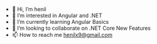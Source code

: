 - 👋 Hi, I’m henil
- 👀 I’m interested in Angular and .NET
- 🌱 I’m currently learning Angular Basics
- 💞️ I’m looking to collaborate on .NET Core New Features
- 📫 How to reach me henilx9@gmail.com

<!---
henilx9/henilx9 is a ✨ special ✨ repository because its `README.md` (this file) appears on your GitHub profile.
You can click the Preview link to take a look at your changes.
--->
